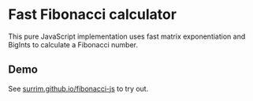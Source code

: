 # Fast Fibonacci calculator

This pure JavaScript implementation uses fast matrix exponentiation and BigInts to calculate a Fibonacci number.

## Demo

See [surrim.github.io/fibonacci-js](https://surrim.github.io/fibonacci-js/) to try out.
